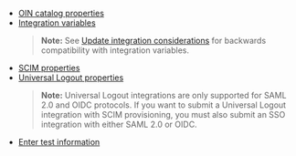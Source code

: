 * [OIN catalog properties](/docs/guides/submit-oin-app/scim/main/#oin-catalog-properties)
* [Integration variables](/docs/guides/submit-oin-app/scim/main/#integration-variables)
   > **Note:** See [Update integration considerations](#update-integration-considerations) for backwards compatibility with integration variables.
* [SCIM properties](/docs/guides/submit-oin-app/scim/main/#properties)
* [Universal Logout properties](/docs/guides/submit-oin-app/openidconnect/main/#universal-logout-properties)
   > **Note:** Universal Logout integrations are only supported for SAML 2.0 and OIDC protocols. If you want to submit a Universal Logout integration with SCIM provisioning, you must also submit an SSO integration with either SAML 2.0 or OIDC.
* [Enter test information](/docs/guides/submit-oin-app/scim/main/#enter-test-information)
